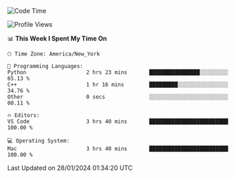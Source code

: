 <!--START_SECTION:waka-->
![Code Time](http://img.shields.io/badge/Code%20Time-653%20hrs%2029%20mins-blue)

![Profile Views](http://img.shields.io/badge/Profile%20Views-0-blue)

📊 **This Week I Spent My Time On** 

```text
🕑︎ Time Zone: America/New_York

💬 Programming Languages: 
Python                   2 hrs 23 mins       ████████████████░░░░░░░░░   65.13 % 
C++                      1 hr 16 mins        █████████░░░░░░░░░░░░░░░░   34.76 % 
Other                    0 secs              ░░░░░░░░░░░░░░░░░░░░░░░░░   00.11 % 

🔥 Editors: 
VS Code                  3 hrs 40 mins       █████████████████████████   100.00 % 

💻 Operating System: 
Mac                      3 hrs 40 mins       █████████████████████████   100.00 % 
```


 Last Updated on 28/01/2024 01:34:20 UTC
<!--END_SECTION:waka-->
